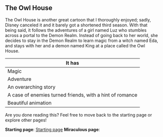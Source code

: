 ## The Owl House

The Owl House is another great cartoon that I thoroughly enjoyed; sadly, Disney canceled it and it barely got a shortened third season. With that being said, it follows the adventures of a girl named Luz who stumbles across a portal to the Demon Realm. Instead of going back to her world, she decides to stay in the Demon Realm to learn magic from a witch named Eda, and stays with her and a demon named King at a place called the Owl House.

| It has |
| ------ |
| Magic |
| Adventure |
| An overarching story |
| A case of enemies turned friends, with a hint of romance |
| Beautiful animation |

Are you done reading this? Feel free to move back to the starting page or explore other pages!

**Starting page**: [Starting page](https://github.com/rlwx3k/Markdown-Pages-Challenge/blob/main/README.md)
**Miraculous page**: 
